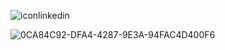 ![iconlinkedin](https://github.com/tatiramoos/tatiramoos/assets/106891550/39fac1ee-3fd6-466b-b2c1-fb93d080a226)

![0CA84C92-DFA4-4287-9E3A-94FAC4D400F6](https://user-images.githubusercontent.com/106891550/192014760-de206506-a9d9-462f-9b7f-7ce56ab6f534.gif)





